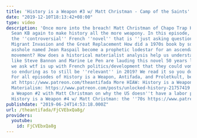 ```yaml
---
title: 'History is a Weapon #3 w/ Matt Christman - Camp of the Saints'
date: "2019-12-10T18:13:42+08:00"
type: video
description: 'Once more into the breach! Matt Christman of Chapo Trap House joins
  Sean KB again to make history all the more weapony. In this episode, we discuss
  the ''controversial'' French ''novel'' that is ''just asking questions'' about the
  Migrant Invasion and the Great Replacement How did a 1970s book by some grenouille
  asshole named Jean Raspail become a prophetic lodestar for an ascendant white nationalist
  movement? How does a historical materialist analysis help us understand why dickheads
  like Steve Bannon and Marine Le Pen are lauding this novel 50 years later? Ultimately,
  we ask wtf is up with French politics/development that they could vomit up filth
  so enduring as to still be ''relevant'' in 2019? We read it so you don''t have to...
  For all episodes of History is a Weapon, Antifada, and Proletkult, become a subscriber
  at https://www.patreon.com/theantifada More HIAW: History is a Weapon #1 on Historical
  Materialism: https://www.patreon.com/posts/unlocked-history-21757419 History is
  a Weapon #2 with Matt Christman on why the US doesn''t have a labor party https://youtu.be/oUhi7X5LUKs
  History is a Weapon #4 w/ Matt Christman: the ''70s https://www.patreon.com/posts/antifadas-is-4-w-27156700'
publishdate: "2019-06-24T14:53:18.000Z"
url: /theantifada/FjCVEbxQa8g/
providers:
  youtube:
    id: FjCVEbxQa8g
---
```

